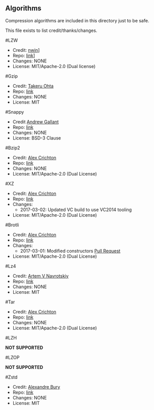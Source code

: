 Algorithms
---

Compression algorithms are included in this directory just to be safe.

This file exists to list credit/thanks/changes.

#LZW

* Credit: [nwin](https://github.com/nwin)]
* Repo: [link](https://github.com/nwin/lzw)]
* Changes: NONE
* License: MIT/Apache-2.0 (Dual license)

#Gzip
* Credit: [Takeru Ohta](https://github.com/sile)
* Repo: [link](https://github.com/sile/libflate)
* Changes: NONE
* License: MIT

#Snappy
* Credit [Andrew Gallant](https://github.com/burntshushi)
* Repo: [link](https://github.com/burntsushi/rust-snappy)
* Changes: NONE
* License: BSD-3 Clause

#Bzip2
* Credit: [Alex Crichton](https://github.com/alexcrichton)
* Repo: [link](https://github.com/alexcrichton/bzip2-rs)
* Changes: NONE
* License: MIT/Apache-2.0 (Dual License)

#XZ
* Credit: [Alex Crichton](https://github.com/alexcrichton)
* Repo: [link](https://github.com/alexcrichton/xz2-rs)
* Changes:
  * 2017-03-02: Updated VC build to use VC2014 tooling
* License: MIT/Apache-2.0 (Dual License)

#Brotli
* Credit: [Alex Crichton](https://github.com/alexcrichton)
* Repo: [link](https://github.com/alexcrichton/brotli2-rs)
* Changes:
  * 2017-03-01: Modified constructors [Pull Request](https://github.com/alexcrichton/brotli2-rs/pull/6)
* License: MIT/Apache-2.0 (Dual License)

#Lz4
* Credit: [Artem V Navrotskiy](https://github.com/bozaro)
* Repo: [link](https://github.com/bozaro/lz4-rs)
* Changes: NONE
* License: MIT

#Tar
* Credit: [Alex Crichton](https://github.com/alexcrichton)
* Repo: [link](https://github.com/alexcrichton/tar-rs)
* Changes: NONE
* License: MIT/Apache-2.0 (Dual License)

#LZH

**NOT SUPPORTED**

#LZOP

**NOT SUPPORTED**

#Zstd
* Credit: [Alexandre Bury](https://github.com/gyscos)
* Repo: [link](https://github.com/gyscos/zstd-rs)
* Changes: NONE
* License: MIT


